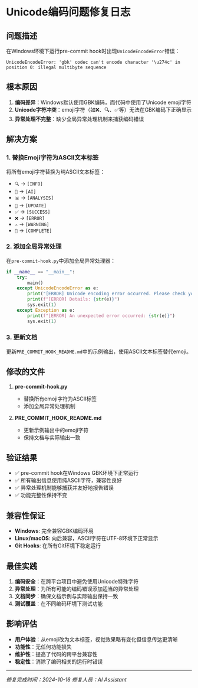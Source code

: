# Unicode编码问题修复日志

## 问题描述

在Windows环境下运行pre-commit hook时出现`UnicodeEncodeError`错误：
```
UnicodeEncodeError: 'gbk' codec can't encode character '\u274c' in position 0: illegal multibyte sequence
```

## 根本原因

1. **编码差异**：Windows默认使用GBK编码，而代码中使用了Unicode emoji字符
2. **Unicode字符冲突**：emoji字符（如❌、🔍、✅等）无法在GBK编码下正确显示
3. **异常处理不完整**：缺少全局异常处理机制来捕获编码错误

## 解决方案

### 1. 替换Emoji字符为ASCII文本标签

将所有emoji字符替换为纯ASCII文本标签：
- `🔍` → `[INFO]`
- `🤖` → `[AI]`
- `📊` → `[ANALYSIS]`
- `📝` → `[UPDATE]`
- `✅` → `[SUCCESS]`
- `❌` → `[ERROR]`
- `⚠️` → `[WARNING]`
- `🎉` → `[COMPLETE]`

### 2. 添加全局异常处理

在`pre-commit-hook.py`中添加全局异常处理器：
```python
if __name__ == "__main__":
    try:
        main()
    except UnicodeEncodeError as e:
        print("[ERROR] Unicode encoding error occurred. Please check your system encoding settings.")
        print(f"[ERROR] Details: {str(e)}")
        sys.exit(1)
    except Exception as e:
        print(f"[ERROR] An unexpected error occurred: {str(e)}")
        sys.exit(1)
```

### 3. 更新文档

更新`PRE_COMMIT_HOOK_README.md`中的示例输出，使用ASCII文本标签替代emoji。

## 修改的文件

1. **pre-commit-hook.py**
   - 替换所有emoji字符为ASCII标签
   - 添加全局异常处理机制

2. **PRE_COMMIT_HOOK_README.md**
   - 更新示例输出中的emoji字符
   - 保持文档与实际输出一致

## 验证结果

- ✅ pre-commit hook在Windows GBK环境下正常运行
- ✅ 所有输出信息使用纯ASCII字符，兼容性良好
- ✅ 异常处理机制能够捕获并友好地报告错误
- ✅ 功能完整性保持不变

## 兼容性保证

- **Windows**: 完全兼容GBK编码环境
- **Linux/macOS**: 向后兼容，ASCII字符在UTF-8环境下正常显示
- **Git Hooks**: 在所有Git环境下稳定运行

## 最佳实践

1. **编码安全**：在跨平台项目中避免使用Unicode特殊字符
2. **异常处理**：为所有可能的编码错误添加适当的异常处理
3. **文档同步**：确保文档示例与实际输出保持一致
4. **测试覆盖**：在不同编码环境下测试功能

## 影响评估

- **用户体验**：从emoji改为文本标签，视觉效果略有变化但信息传达更清晰
- **功能性**：无任何功能损失
- **维护性**：提高了代码的跨平台兼容性
- **稳定性**：消除了编码相关的运行时错误

---
*修复完成时间：2024-10-16*
*修复人员：AI Assistant*